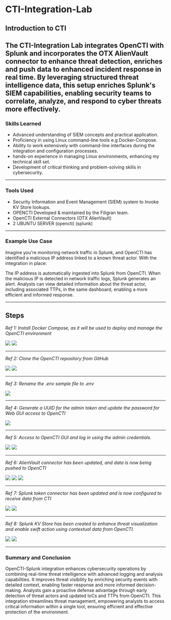 # CTI-Integration-Lab

## Introduction to CTI

The CTI-Integration Lab integrates OpenCTI with Splunk and incorporates the OTX AlienVault connector to enhance threat detection, enriches and push data to enhanced incident response in real time. By leveraging structured threat intelligence data, this setup enriches Splunk's SIEM capabilities, enabling security teams to correlate, analyze, and respond to cyber threats more effectively.
---

### Skills Learned

- Advanced understanding of SIEM concepts and practical application.
- Proficiency in using Linux command-line tools e.g Docker-Compose.
- Ability to work extensively with command-line interfaces during the integration and configuration processes.
- hands-on experience in managing Linux environments, enhancing my technical skill set.
- Development of critical thinking and problem-solving skills in cybersecurity.
---

### Tools Used

- Security Information and Event Management (SIEM) system to Invoke KV Store lookups.
- OPENCTI Developed & maintained by the Filigran team.
- OpenCTI External Connectors (OTX AlienVault)
- 2 UBUNTU SERVER (opencti) (splunk)
---

### Example Use Case

Imagine you're monitoring network traffic in Splunk, and OpenCTI has identified a malicious IP address linked to a known threat actor. With the integration in place:

The IP address is automatically ingested into Splunk from OpenCTI.
When the malicious IP is detected in network traffic logs, Splunk generates an alert.
Analysts can view detailed information about the threat actor, including associated TTPs, in the same dashboard, enabling a more efficient and informed response.

---

## Steps

*Ref 1: Install Docker Compose, as it will be used to deploy and manage the OpenCTI environment*

<img src="https://github.com/mullarcyber/CTI-images/blob/79569250e3273659fb10a024bdfc7ce4afddf1a7/docker-compose%20install%201.png" />
<img src="https://github.com/mullarcyber/CTI-images/blob/79569250e3273659fb10a024bdfc7ce4afddf1a7/docker%20install2.png" />

---

*Ref 2: Clone the OpenCTI repository from GitHub*

<img src="https://github.com/mullarcyber/CTI-images/blob/79569250e3273659fb10a024bdfc7ce4afddf1a7/gthub%20clone%20OpenCTI%20docker.png" />
<img src="https://github.com/mullarcyber/CTI-images/blob/79569250e3273659fb10a024bdfc7ce4afddf1a7/gthub%20clone%20OpenCTI%20docker.png" />

---

*Ref 3: Rename the .env sample file to .env*

<img src="https://github.com/mullarcyber/CTI-images/blob/79569250e3273659fb10a024bdfc7ce4afddf1a7/rename%20.env%20sample%20to%20.env.png" />

---

*Ref 4: Generate a UUID for the admin token and update the password for Web GUI access to OpenCTI*

<img src="https://github.com/mullarcyber/CTI-images/blob/79569250e3273659fb10a024bdfc7ce4afddf1a7/Config%20.env%20and%20editing.png" />

---

*Ref 5: Access to OpenCTI GUI and log in using the admin credentials.*

<img src="https://github.com/mullarcyber/CTI-images/blob/76b634c040f3edc5060c0479afd4f6acde79bbfe/opencti%20GIU%20login.png" />
<img src="https://github.com/mullarcyber/CTI-images/blob/76b634c040f3edc5060c0479afd4f6acde79bbfe/opencti%20GIU.png" />

---

*Ref 6: AlienVault connector has been updated, and data is now being pushed to OpenCTI*

<img src="https://github.com/mullarcyber/CTI-images/blob/82db37d0f8beecc78cca6795896d6546b27f3c9f/allienVault%20connector.png" />
<img src="https://github.com/mullarcyber/CTI-images/blob/82db37d0f8beecc78cca6795896d6546b27f3c9f/allienvault%20pulling%20data%20in.png" />
<img src="https://github.com/mullarcyber/CTI-images/blob/33d717e4a3fe416bd591a2e6a9957fa479ce14ec/cti%20allien%20vault%20data.png" />

---

*Ref 7: Splunk token connector has been updated and is now configured to receive data from CTI*

<img src="https://github.com/mullarcyber/CTI-images/blob/14117ba6e0ca186bc4c1ba2dcdf1469e55aac434/splunkconnectorupdated.png" />
<img src="https://github.com/mullarcyber/CTI-images/blob/14117ba6e0ca186bc4c1ba2dcdf1469e55aac434/splunk%20connected%20with%20cti.png" />

---

*Ref 8: Splunk KV Store has been created to enhance threat visualization and enable swift action using contextual data from OpenCTI.*

<img src="https://github.com/mullarcyber/CTI-images/blob/64cabb885f97d0dceb7af88443fa1f89d0274ca4/KV%20Store.png" />
<img src="https://github.com/mullarcyber/CTI-images/blob/64cabb885f97d0dceb7af88443fa1f89d0274ca4/realtime%20visualization.png" />

---

### Summary and Conclusion

OpenCTI-Splunk integration enhances cybersecurity operations by combining real-time threat intelligence with advanced logging and analysis capabilities. It improves threat visibility by enriching security events with detailed context, enabling faster response and more informed decision-making. Analysts gain a proactive defense advantage through early detection of threat actors and updated IoCs and TTPs from OpenCTI.
This integration streamlines threat management, empowering analysts to access critical information within a single tool, ensuring efficient and effective protection of the environment.







